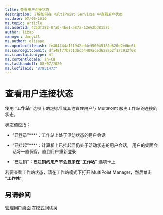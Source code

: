 ```yaml
---
title: 查看用户连接状态
description: 了解如何在 MultiPoint Services 中查看用户状态
ms.date: 07/08/2016
ms.topic: article
ms.assetid: 426df382-07a0-4be1-a87a-12e63bd8157b
author: lizap
manager: dongill
ms.author: elizapo
ms.openlocfilehash: fe804444a101942cd4e950045181e820d2e6bc6f
ms.sourcegitcommit: dfa48f77b751dbc34409aced628eb2f17c912f08
ms.translationtype: MT
ms.contentlocale: zh-CN
ms.lasthandoff: 08/07/2020
ms.locfileid: "87951472"
---
```

# <a name="view-user-connection-status"></a>查看用户连接状态
使用 "**工作站**" 选项卡确定标准或其他管理用户与 MultiPoint 服务工作站的连接的状态。

状态值包括：

-   “已登录”****：工作站上处于活动状态的用户会话

-   “已挂起”****：计算机上已挂起但仍处于活动状态的用户会话。 用户的桌面会话将一直保留，直到用户重新登录

-   “已注销”****：已注销的用户不会显示在“工作站”**** 选项卡上

若要查看工作站状态，请在工作站模式下打开 MultiPoint Manager，然后单击 "**工作站**"。

## <a name="see-also"></a>另请参阅
[管理用户桌面](manage-user-desktops-using-multipoint-dashboard.md) 
[在模式间切换](Switch-Between-Modes.md)